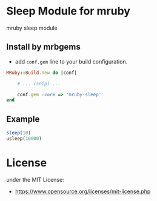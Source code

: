 # Sleep Module for mruby

mruby sleep module

## Install by mrbgems

* add `conf.gem` line to your build configuration.

```ruby
MRuby::Build.new do |conf|

    # ... (snip) ...

    conf.gem :core => 'mruby-sleep'
end
```

## Example

```ruby
sleep(10)
usleep(10000)
```

# License

under the MIT License:

* <https://www.opensource.org/licenses/mit-license.php>
